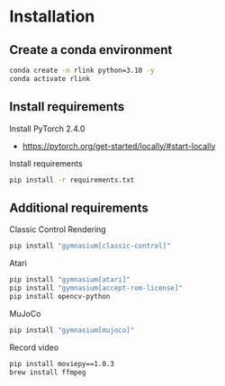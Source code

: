# Installation

## Create a conda environment

```bash
conda create -n rlink python=3.10 -y
conda activate rlink
```

## Install requirements

Install PyTorch 2.4.0

- <https://pytorch.org/get-started/locally/#start-locally>

Install requirements

```bash
pip install -r requirements.txt
```

## Additional requirements

Classic Control Rendering

```bash
pip install "gymnasium[classic-control]"
```

Atari

```bash
pip install "gymnasium[atari]"
pip install "gymnasium[accept-rom-license]"
pip install opencv-python
```

MuJoCo

```bash
pip install "gymnasium[mujoco]"
```

Record video

```bash
pip install moviepy==1.0.3
brew install ffmpeg
```
